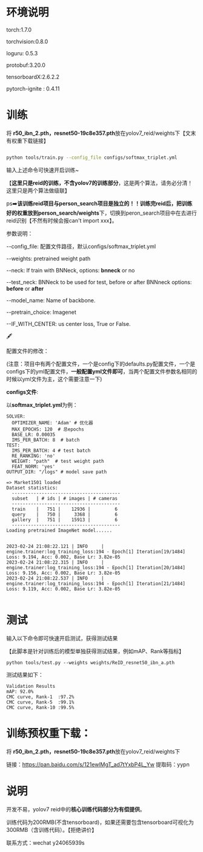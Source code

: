 

# 环境说明

torch:1.7.0

torchvision:0.8.0

loguru: 0.5.3

protobuf:3.20.0

tensorboardX:2.6.2.2

pytorch-ignite : 0.4.11

# 训练

将 **r50_ibn_2.pth，resnet50-19c8e357.pth**放在yolov7_reid/weights下【文末有权重下载链接】

```bash

python tools/train.py --config_file configs/softmax_triplet.yml

```

输入上述命令可快速开启训练~

【**这里只是reid的训练，不含yolov7的训练部分**，这是两个算法，请务必分清！这里只是两个算法做级联】

ps:arrow_right:**该训练reid项目与person_search项目是独立的！！**训练完reid后，把训练好的权重放到**person_search/weights**下，切换到peron_search项目中在去进行reid识别【不然有时候会报can't import xxx】。

参数说明：

--config_file: 配置文件路径，默认configs/softmax_triplet.yml

--weights: pretrained weight path

--neck:  If train with BNNeck, options: **bnneck** or no

--test_neck:  BNNeck to be used for test, before or after BNNneck options: **before** or **after**

--model_name: Name of backbone.

--pretrain_choice: Imagenet

--IF_WITH_CENTER: us center loss, True or False.

:fountain_pen:

配置文件的修改：

(注意：项目中有两个配置文件，一个是config下的defaults.py配置文件，一个是configs下的yml配置文件，**一般配置yml文件即可**，当两个配置文件参数名相同的时候以yml文件为主，这个需要注意一下)

**configs文件**:

以**softmax_triplet.yml**为例：

```
SOLVER:
  OPTIMIZER_NAME: 'Adam' # 优化器
  MAX_EPOCHS: 120  # 总epochs
  BASE_LR: 0.00035
  IMS_PER_BATCH: 8  # batch
TEST:
  IMS_PER_BATCH: 4 # test batch
  RE_RANKING: 'no'
  WEIGHT: "path"  # test weight path
  FEAT_NORM: 'yes'
OUTPUT_DIR: "/logs" # model save path
```

```
=> Market1501 loaded
Dataset statistics:
  ----------------------------------------
  subset   | # ids | # images | # cameras
  ----------------------------------------
  train    |   751 |    12936 |         6
  query    |   750 |     3368 |         6
  gallery  |   751 |    15913 |         6
  ----------------------------------------
Loading pretrained ImageNet model......


2023-02-24 21:08:22.121 | INFO     | engine.trainer:log_training_loss:194 - Epoch[1] Iteration[19/1484] Loss: 9.194, Acc: 0.002, Base Lr: 3.82e-05
2023-02-24 21:08:22.315 | INFO     | engine.trainer:log_training_loss:194 - Epoch[1] Iteration[20/1484] Loss: 9.156, Acc: 0.002, Base Lr: 3.82e-05
2023-02-24 21:08:22.537 | INFO     | engine.trainer:log_training_loss:194 - Epoch[1] Iteration[21/1484] Loss: 9.119, Acc: 0.002, Base Lr: 3.82e-05


```



# 测试

输入以下命令即可快速开启测试，获得测试结果

【此脚本是针对训练后的模型单独获得测试结果，例如mAP、Rank等指标】

```shell
python tools/test.py --weights weights/ReID_resnet50_ibn_a.pth
```

测试结果如下：

```
Validation Results
mAP: 92.0%
CMC curve, Rank-1  :97.2%
CMC curve, Rank-5  :99.1%
CMC curve, Rank-10 :99.5%
```





#  训练预权重下载：

将 **r50_ibn_2.pth，resnet50-19c8e357.pth**放在yolov7_reid/weights下

链接：https://pan.baidu.com/s/121ewlMgT_ad7tYxbP4L_Yw 
提取码：yypn 




# 说明

开发不易，yolov7 reid中的**核心训练代码部分为有偿提供**。

训练代码为200RMB(不含tensorboard)，如果还需要包含tensorboard可视化为300RMB（含训练代码）。【拒绝讲价】

联系方式：wechat  y24065939s